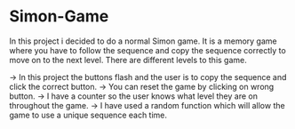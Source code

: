 # Simon-Game
In this project i decided to do a normal Simon game. It is a memory game where you have to follow the sequence and copy the sequence correctly to move on to the next level. There are different levels to this game. 

-> In this project the buttons flash and the user is to copy the sequence and click the correct button.
-> You can reset the game by clicking on wrong button.
-> I have a counter so the user knows what level they are on throughout the game.
-> I have used a random function which will allow the game to use a unique sequence each time.
